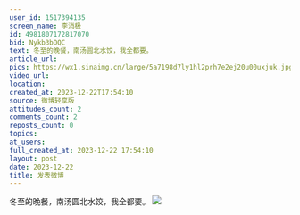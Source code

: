 ```yaml
---
user_id: 1517394135
screen_name: 李消极
id: 4981807172817070
bid: Nykb3bOQC
text: 冬至的晚餐，南汤圆北水饺，我全都要。 
article_url: 
pics: https://wx1.sinaimg.cn/large/5a7198d7ly1hl2prh7e2ej20u00uxjuk.jpg
video_url: 
location: 
created_at: 2023-12-22T17:54:10
source: 微博轻享版
attitudes_count: 2
comments_count: 2
reposts_count: 0
topics: 
at_users: 
full_created_at: 2023-12-22 17:54:10
layout: post
date: 2023-12-22
title: 发表微博
---
```


冬至的晚餐，南汤圆北水饺，我全都要。 
![](https://image.baidu.com/search/down?url=https://wx1.sinaimg.cn/large/5a7198d7ly1hl2prh7e2ej20u00uxjuk.jpg)
